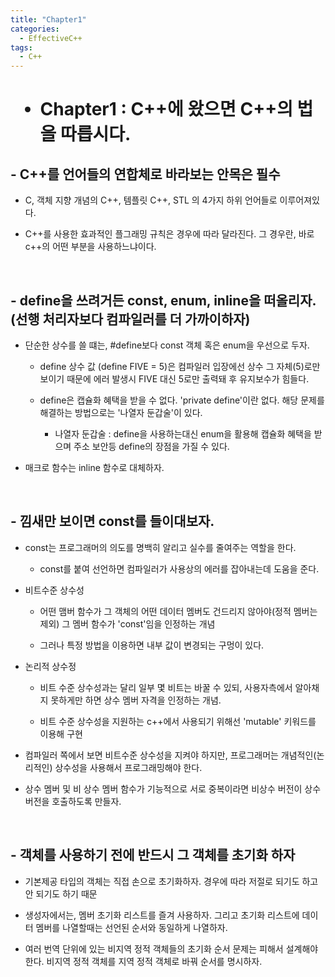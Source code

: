```yaml
---
title: "Chapter1"
categories:
  - EffectiveC++
tags:
  - C++
---
```


<h1>

- Chapter1 : C++에 왔으면 C++의 법을 따릅시다.

</h1>

<h2>
- C++를 언어들의 연합체로 바라보는 안목은 필수
</h2>

  - C, 객체 지향 개념의 C++, 템플릿 C++, STL 의 4가지 하위 언어들로 이루어져있다. 

  - C++를 사용한 효과적인 플그래밍 규칙은 경우에 따라 달라진다. 그 경우란, 바로 c++의 어떤 부분을 사용하느냐이다.

<br>

<h2>
- define을 쓰려거든 const, enum, inline을 떠올리자. (선행 처리자보다 컴파일러를 더 가까이하자)
</h2>

  - 단순한 상수를 쓸 떄는, #define보다 const 객체 혹은 enum을 우선으로 두자.
    - define 상수 값 (define FIVE = 5)은 컴파일러 입장에선 상수 그 자체(5)로만 보이기 때문에 에러 발생시 FIVE 대신 5로만 출력돼 후 유지보수가 힘들다.

    - define은 캡슐화 혜택을 받을 수 없다. 'private define'이란 없다. 해당 문제를 해결하는 방법으로는 '나열자 둔갑술'이 있다.
  
      - 나열자 둔갑술 : define을 사용하는대신 enum을 활용해 캡슐화 혜택을 받으며 주소 보안등 define의 장점을 가질 수 있다.
  
  - 매크로 함수는 inline 함수로 대체하자.
  
<br>

<h2>
- 낌새만 보이면 const를 들이대보자.
</h2>

  - const는 프로그래머의 의도를 명백히 알리고 실수를 줄여주는 역할을 한다.
    - const를 붙여 선언하면 컴파일러가 사용상의 에러를 잡아내는데 도움을 준다. 

  - 비트수준 상수성 

    -  어떤 맴버 함수가 그 객체의 어떤 데이터 멤버도 건드리지 않아야(정적 멤버는 제외) 그 멤버 함수가 'const'임을 인정하는 개념

    -  그러나 특정 방법을 이용하면 내부 값이 변경되는 구멍이 있다.

  - 논리적 상수정

    - 비트 수준 상수성과는 달리 일부 몇 비트는 바꿀 수 있되, 사용자측에서 알아채지 못하게만 하면 상수 멤버 자격을 인정하는 개념.

    - 비트 수준 상수성을 지원하는 c++에서 사용되기 위해선 'mutable' 키워드를 이용해 구현

  - 컴파일러 쪽에서 보면 비트수준 상수성을 지켜야 하지만, 프로그래머는 개념적인(논리적인) 상수성을 사용해서 프로그래밍해야 한다.

  - 상수 멤버 및 비 상수 멤버 함수가 기능적으로 서로 중복이라면 비상수 버전이 상수 버전을 호출하도록 만들자.

<br>

<h2>
- 객체를 사용하기 전에 반드시 그 객체를 초기화 하자
</h2>

- 기본제공 타입의 객체는 직접 손으로 초기화하자. 경우에 따라 저절로 되기도 하고 안 되기도 하기 때문

- 생성자에서는, 멤버 초기화 리스트를 즐겨 사용하자. 그리고 초기화 리스트에 데이터 멤버를 나열할때는 선언된 순서와 동일하게 나열하자.

- 여러 번역 단위에 있는 비지역 정적 객체들의 초기화 순서 문제는 피해서 설계해야 한다. 비지역 정적 객체를 지역 정적 객체로 바꿔 순서를 명시하자.
